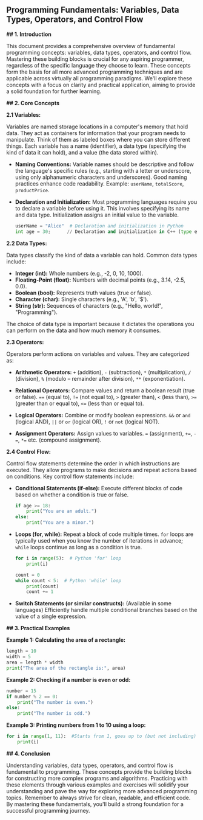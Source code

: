 ## Programming Fundamentals: Variables, Data Types, Operators, and Control Flow

**## 1. Introduction**

This document provides a comprehensive overview of fundamental programming concepts: variables, data types, operators, and control flow.  Mastering these building blocks is crucial for any aspiring programmer, regardless of the specific language they choose to learn.  These concepts form the basis for all more advanced programming techniques and are applicable across virtually all programming paradigms.  We'll explore these concepts with a focus on clarity and practical application, aiming to provide a solid foundation for further learning.

**## 2. Core Concepts**

**2.1 Variables:**

Variables are named storage locations in a computer's memory that hold data. They act as containers for information that your program needs to manipulate.  Think of them as labeled boxes where you can store different things.  Each variable has a name (identifier), a data type (specifying the kind of data it can hold), and a value (the data stored within).

* **Naming Conventions:** Variable names should be descriptive and follow the language's specific rules (e.g., starting with a letter or underscore, using only alphanumeric characters and underscores).  Good naming practices enhance code readability.  Example: `userName`, `totalScore`, `productPrice`.

* **Declaration and Initialization:**  Most programming languages require you to declare a variable before using it. This involves specifying its name and data type. Initialization assigns an initial value to the variable.

   ```python
   userName = "Alice"  # Declaration and initialization in Python
   int age = 30;      // Declaration and initialization in C++ (type explicitly stated)
   ```

**2.2 Data Types:**

Data types classify the kind of data a variable can hold.  Common data types include:

* **Integer (int):** Whole numbers (e.g., -2, 0, 10, 1000).
* **Floating-Point (float):** Numbers with decimal points (e.g., 3.14, -2.5, 0.0).
* **Boolean (bool):** Represents truth values (true or false).
* **Character (char):** Single characters (e.g., 'A', 'b', '$').
* **String (str):** Sequences of characters (e.g., "Hello, world!", "Programming").


The choice of data type is important because it dictates the operations you can perform on the data and how much memory it consumes.


**2.3 Operators:**

Operators perform actions on variables and values.  They are categorized as:

* **Arithmetic Operators:**  `+` (addition), `-` (subtraction), `*` (multiplication), `/` (division), `%` (modulo – remainder after division), `**` (exponentiation).

* **Relational Operators:** Compare values and return a boolean result (true or false). `==` (equal to), `!=` (not equal to), `>` (greater than), `<` (less than), `>=` (greater than or equal to), `<=` (less than or equal to).

* **Logical Operators:** Combine or modify boolean expressions. `&&` or `and` (logical AND), `||` or `or` (logical OR), `!` or `not` (logical NOT).

* **Assignment Operators:** Assign values to variables. `=` (assignment), `+=`, `-=`, `*=` etc. (compound assignment).


**2.4 Control Flow:**

Control flow statements determine the order in which instructions are executed.  They allow programs to make decisions and repeat actions based on conditions.  Key control flow statements include:

* **Conditional Statements (if-else):** Execute different blocks of code based on whether a condition is true or false.

   ```python
   if age >= 18:
       print("You are an adult.")
   else:
       print("You are a minor.")
   ```

* **Loops (for, while):** Repeat a block of code multiple times.  `for` loops are typically used when you know the number of iterations in advance; `while` loops continue as long as a condition is true.

   ```python
   for i in range(5):  # Python 'for' loop
       print(i)

   count = 0
   while count < 5:  # Python 'while' loop
       print(count)
       count += 1
   ```

* **Switch Statements (or similar constructs):**  (Available in some languages)  Efficiently handle multiple conditional branches based on the value of a single expression.


**## 3. Practical Examples**

**Example 1: Calculating the area of a rectangle:**

```python
length = 10
width = 5
area = length * width
print("The area of the rectangle is:", area)
```

**Example 2: Checking if a number is even or odd:**

```python
number = 15
if number % 2 == 0:
    print("The number is even.")
else:
    print("The number is odd.")
```

**Example 3:  Printing numbers from 1 to 10 using a loop:**

```python
for i in range(1, 11):  #Starts from 1, goes up to (but not including) 11.
    print(i)
```


**## 4. Conclusion**

Understanding variables, data types, operators, and control flow is fundamental to programming.  These concepts provide the building blocks for constructing more complex programs and algorithms.  Practicing with these elements through various examples and exercises will solidify your understanding and pave the way for exploring more advanced programming topics. Remember to always strive for clean, readable, and efficient code.  By mastering these fundamentals, you'll build a strong foundation for a successful programming journey.